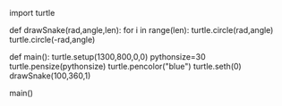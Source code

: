 import turtle

def drawSnake(rad,angle,len):
    for i in range(len):
        turtle.circle(rad,angle)
        turtle.circle(-rad,angle)

def main():
    turtle.setup(1300,800,0,0)
    pythonsize=30
    turtle.pensize(pythonsize)
    turtle.pencolor("blue")
    turtle.seth(0)
    drawSnake(100,360,1)

main()
